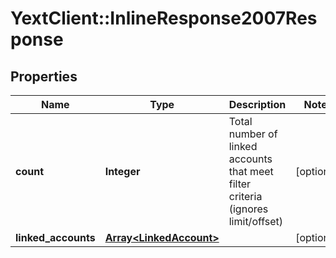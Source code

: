 # YextClient::InlineResponse2007Response

## Properties
Name | Type | Description | Notes
------------ | ------------- | ------------- | -------------
**count** | **Integer** | Total number of linked accounts that meet filter criteria (ignores limit/offset) | [optional] 
**linked_accounts** | [**Array&lt;LinkedAccount&gt;**](LinkedAccount.md) |  | [optional] 



